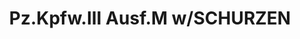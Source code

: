 ---
layout: product
title: "Pz.Kpfw.III Ausf.M w/SCHURZEN"
price: "3500" 
desc: "Maketa"
img_path: "/assets/img/DRA7323.webp"
brand: "Dragon"
available: false
special_offer: false
new: false
soon: false
cat: "010000"
subcat: "010600"
subsubcat: "0N/A"
sifra: "DRA7323"
popular: false
spec: false
---